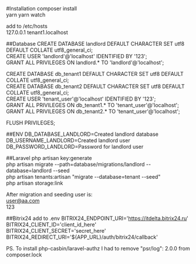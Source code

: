 #Installation
composer install  
yarn
yarn watch

add to /etc/hosts   
127.0.0.1 tenant1.localhost

##Database
CREATE DATABASE landlord DEFAULT CHARACTER SET utf8 DEFAULT COLLATE utf8_general_ci;  
CREATE USER 'landlord'@'localhost' IDENTIFIED BY '123';  
GRANT ALL PRIVILEGES ON landlord.* TO 'landlord'@'localhost';  

CREATE DATABASE db_tenant1 DEFAULT CHARACTER SET utf8 DEFAULT COLLATE utf8_general_ci;  
CREATE DATABASE db_tenant2 DEFAULT CHARACTER SET utf8 DEFAULT COLLATE utf8_general_ci;  
CREATE USER 'tenant_user'@'localhost' IDENTIFIED BY '123';  
GRANT ALL PRIVILEGES ON db_tenant1.* TO 'tenant_user'@'localhost';
GRANT ALL PRIVILEGES ON db_tenant2.* TO 'tenant_user'@'localhost';

FLUSH PRIVILEGES;

##ENV
DB_DATABASE_LANDLORD=Created landlord database  
DB_USERNAME_LANDLORD=Created landlord user  
DB_PASSWORD_LANDLORD=Password for landlord user  

##Laravel
php artisan key:generate  
php artisan migrate --path=database/migrations/landlord --database=landlord --seed  
php artisan tenants:artisan "migrate --database=tenant --seed"  
php artisan storage:link  

After migration and seeding user is:  
user@aa.com  
123

##Bitrix24
add to .env
BITRIX24_ENDPOINT_URI='https://itdelta.bitrix24.ru'
BITRIX24_CLIENT_ID='client_id_here'
BITRIX24_CLIENT_SECRET='secret_here'
BITRIX24_REDIRECT_URI='${APP_URL}/auth/bitrix24/callback'

PS. To install php-casbin/laravel-authz I had to remove "psr/log": 2.0.0 from composer.lock
